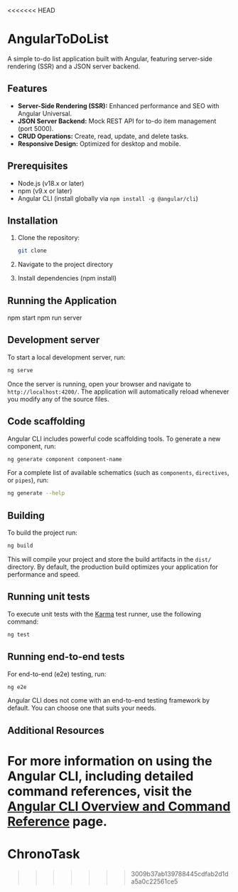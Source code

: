 <<<<<<< HEAD
# AngularToDoList

A simple to-do list application built with Angular, featuring server-side rendering (SSR) and a JSON server backend.

## Features

- **Server-Side Rendering (SSR):** Enhanced performance and SEO with Angular Universal.
- **JSON Server Backend:** Mock REST API for to-do item management (port 5000).
- **CRUD Operations:** Create, read, update, and delete tasks.
- **Responsive Design:** Optimized for desktop and mobile.

## Prerequisites

- Node.js (v18.x or later)
- npm (v9.x or later)
- Angular CLI (install globally via `npm install -g @angular/cli`)

## Installation

1. Clone the repository:
   ```bash
   git clone

2. Navigate to the project directory

3. Install dependencies (npm install)

## Running the Application
npm start
npm run server

## Development server

To start a local development server, run:

```bash
ng serve
```

Once the server is running, open your browser and navigate to `http://localhost:4200/`. The application will automatically reload whenever you modify any of the source files.

## Code scaffolding

Angular CLI includes powerful code scaffolding tools. To generate a new component, run:

```bash
ng generate component component-name
```

For a complete list of available schematics (such as `components`, `directives`, or `pipes`), run:

```bash
ng generate --help
```

## Building

To build the project run:

```bash
ng build
```

This will compile your project and store the build artifacts in the `dist/` directory. By default, the production build optimizes your application for performance and speed.

## Running unit tests

To execute unit tests with the [Karma](https://karma-runner.github.io) test runner, use the following command:

```bash
ng test
```

## Running end-to-end tests

For end-to-end (e2e) testing, run:

```bash
ng e2e
```

Angular CLI does not come with an end-to-end testing framework by default. You can choose one that suits your needs.

## Additional Resources

For more information on using the Angular CLI, including detailed command references, visit the [Angular CLI Overview and Command Reference](https://angular.dev/tools/cli) page.
=======
# ChronoTask
>>>>>>> 3009b37ab139788445cdfab2d1da5a0c22561ce5

